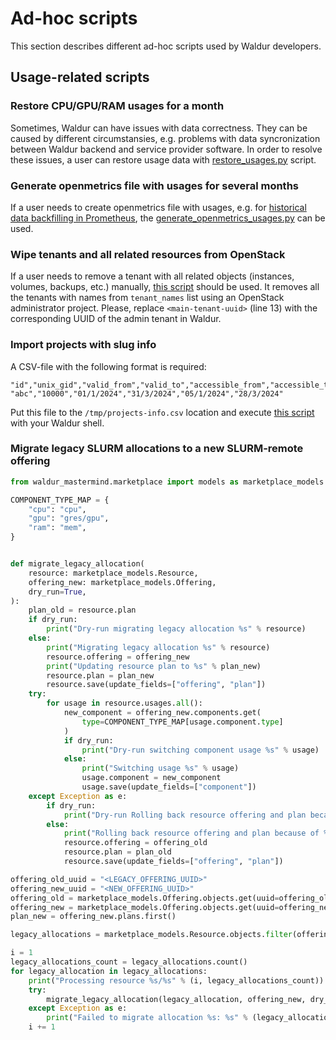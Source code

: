 # Ad-hoc scripts

This section describes different ad-hoc scripts used by Waldur developers.

## Usage-related scripts

### Restore CPU/GPU/RAM usages for a month

Sometimes, Waldur can have issues with data correctness. They can be caused by different circumstansies, e.g. problems with data syncronization between Waldur backend and service provider software. In order to resolve these issues, a user can restore usage data with [restore_usages.py](scripts/update_usages.py) script.

### Generate openmetrics file with usages for several months

If a user needs to create openmetrics file with usages, e.g. for [historical data backfilling in Prometheus](https://medium.com/tlvince/prometheus-backfilling-a92573eb712c), the [generate_openmetrics_usages.py](scripts/generate_openmetrics_usages.py) can be used.

### Wipe tenants and all related resources from OpenStack

If a user needs to remove a tenant with all related objects (instances, volumes, backups, etc.) manually, [this script](scripts/wipe-tenants.py) should be used. It removes all the tenants with names from `tenant_names` list using an OpenStack administrator project. Please, replace `<main-tenant-uuid>` (line 13) with the corresponding UUID of the admin tenant in Waldur.

### Import projects with slug info

A CSV-file with the following format is required:

```csv
"id","unix_gid","valid_from","valid_to","accessible_from","accessible_to"
"abc","10000","01/1/2024","31/3/2024","05/1/2024","28/3/2024"
```

Put this file to the `/tmp/projects-info.csv` location and
execute [this script](scripts/import_projects_with_slug.py) with your Waldur shell.

### Migrate legacy SLURM allocations to a new SLURM-remote offering

```python
from waldur_mastermind.marketplace import models as marketplace_models

COMPONENT_TYPE_MAP = {
    "cpu": "cpu",
    "gpu": "gres/gpu",
    "ram": "mem",
}


def migrate_legacy_allocation(
    resource: marketplace_models.Resource,
    offering_new: marketplace_models.Offering,
    dry_run=True,
):
    plan_old = resource.plan
    if dry_run:
        print("Dry-run migrating legacy allocation %s" % resource)
    else:
        print("Migrating legacy allocation %s" % resource)
        resource.offering = offering_new
        print("Updating resource plan to %s" % plan_new)
        resource.plan = plan_new
        resource.save(update_fields=["offering", "plan"])
    try:
        for usage in resource.usages.all():
            new_component = offering_new.components.get(
                type=COMPONENT_TYPE_MAP[usage.component.type]
            )
            if dry_run:
                print("Dry-run switching component usage %s" % usage)
            else:
                print("Switching usage %s" % usage)
                usage.component = new_component
                usage.save(update_fields=["component"])
    except Exception as e:
        if dry_run:
            print("Dry-run Rolling back resource offering and plan because of %s" % e)
        else:
            print("Rolling back resource offering and plan because of %s" % e)
            resource.offering = offering_old
            resource.plan = plan_old
            resource.save(update_fields=["offering", "plan"])

offering_old_uuid = "<LEGACY_OFFERING_UUID>"
offering_new_uuid = "<NEW_OFFERING_UUID>"
offering_old = marketplace_models.Offering.objects.get(uuid=offering_old_uuid)
offering_new = marketplace_models.Offering.objects.get(uuid=offering_new_uuid)
plan_new = offering_new.plans.first()

legacy_allocations = marketplace_models.Resource.objects.filter(offering=offering_old)

i = 1
legacy_allocations_count = legacy_allocations.count()
for legacy_allocation in legacy_allocations:
    print("Processing resource %s/%s" % (i, legacy_allocations_count))
    try:
        migrate_legacy_allocation(legacy_allocation, offering_new, dry_run=False)
    except Exception as e:
        print("Failed to migrate allocation %s: %s" % (legacy_allocation, e))
    i += 1

```
